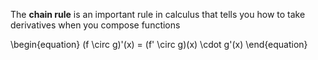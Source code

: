 The **chain rule** is an important rule in calculus that tells you how to take derivatives when you compose functions

\begin{equation}
(f \circ g)'(x) = (f' \circ g)(x) \cdot g'(x)
\end{equation}